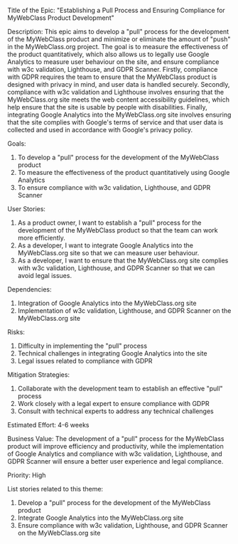 Title of the Epic: "Establishing a Pull Process and Ensuring Compliance for MyWebClass Product Development"

Description: This epic aims to develop a "pull" process for the development of the MyWebClass product and minimize or eliminate the amount of "push" in the MyWebClass.org project. The goal is to measure the effectiveness of the product quantitatively, which also allows us to legally use Google Analytics to measure user behaviour on the site, and ensure compliance with w3c validation, Lighthouse, and GDPR Scanner. Firstly, compliance with GDPR requires the team to ensure that the MyWebClass product is designed with privacy in mind, and user data is handled securely. Secondly, compliance with w3c validation and Lighthouse involves ensuring that the MyWebClass.org site meets the web content accessibility guidelines, which help ensure that the site is usable by people with disabilities. Finally, integrating Google Analytics into the MyWebClass.org site involves ensuring that the site complies with Google's terms of service and that user data is collected and used in accordance with Google's privacy policy.

Goals:
1. To develop a "pull" process for the development of the MyWebClass product
2. To measure the effectiveness of the product quantitatively using Google Analytics
3. To ensure compliance with w3c validation, Lighthouse, and GDPR Scanner

User Stories:
1. As a product owner, I want to establish a "pull" process for the development of the MyWebClass product so that the team can work more efficiently.
2. As a developer, I want to integrate Google Analytics into the MyWebClass.org site so that we can measure user behaviour.
3. As a developer, I want to ensure that the MyWebClass.org site complies with w3c validation, Lighthouse, and GDPR Scanner so that we can avoid legal issues.

Dependencies:
1. Integration of Google Analytics into the MyWebClass.org site
2. Implementation of w3c validation, Lighthouse, and GDPR Scanner on the MyWebClass.org site

Risks:
1. Difficulty in implementing the "pull" process
2. Technical challenges in integrating Google Analytics into the site
3. Legal issues related to compliance with GDPR

Mitigation Strategies:
1. Collaborate with the development team to establish an effective "pull" process
2. Work closely with a legal expert to ensure compliance with GDPR
3. Consult with technical experts to address any technical challenges

Estimated Effort: 4-6 weeks

Business Value: The development of a "pull" process for the MyWebClass product will improve efficiency and productivity, while the implementation of Google Analytics and compliance with w3c validation, Lighthouse, and GDPR Scanner will ensure a better user experience and legal compliance.

Priority: High

List stories related to this theme:

1. Develop a "pull" process for the development of the MyWebClass product
2. Integrate Google Analytics into the MyWebClass.org site
3. Ensure compliance with w3c validation, Lighthouse, and GDPR Scanner on the MyWebClass.org site


